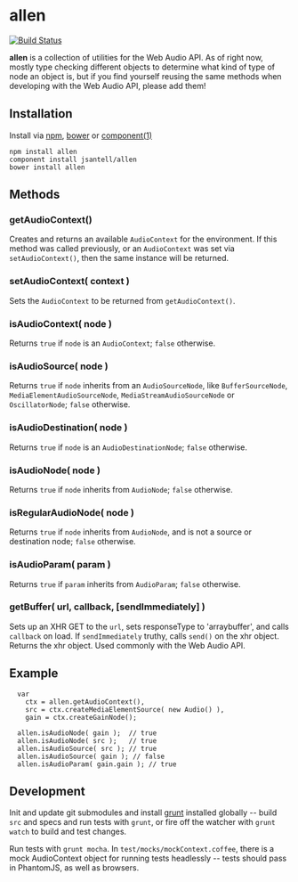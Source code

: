 allen
=====

[![Build Status](https://travis-ci.org/jsantell/allen.png)](https://travis-ci.org/jsantell/allen)

**allen** is a collection of utilities for the Web Audio API. As of right now, mostly type checking different objects to determine what kind of type of node an object is, but if you find yourself reusing the same methods when developing with the Web Audio API, please add them!

## Installation

Install via [npm](https://npmjs.org/), [bower](http://twitter.github.com/bower/) or [component\(1\)](https://github.com/component/component)

```
npm install allen
component install jsantell/allen
bower install allen
```


## Methods

### getAudioContext()

Creates and returns an available `AudioContext` for the environment. If this method was called previously, or an `AudioContext` was set via `setAudioContext()`, then the same instance will be returned.

### setAudioContext( context )

Sets the `AudioContext` to be returned from `getAudioContext()`.

### isAudioContext( node )

Returns `true` if `node` is an `AudioContext`; `false` otherwise.

### isAudioSource( node )

Returns `true` if `node` inherits from an `AudioSourceNode`, like `BufferSourceNode`, `MediaElementAudioSourceNode`, `MediaStreamAudioSourceNode` or `OscillatorNode`; `false` otherwise.

### isAudioDestination( node )

Returns `true` if `node` is an `AudioDestinationNode`; `false` otherwise.

### isAudioNode( node )

Returns `true` if `node` inherits from `AudioNode`; `false` otherwise.

### isRegularAudioNode( node )

Returns `true` if `node` inherits from `AudioNode`, and is not a source or destination node; `false` otherwise.

### isAudioParam( param )

Returns `true` if `param` inherits from `AudioParam`; `false` otherwise.

### getBuffer( url, callback, [sendImmediately] )

Sets up an XHR GET to the `url`, sets responseType to 'arraybuffer', and calls `callback` on load. If `sendImmediately` truthy, calls `send()` on the xhr object. Returns the xhr object. Used commonly with the Web Audio API.

## Example

```
  var
    ctx = allen.getAudioContext(),
    src = ctx.createMediaElementSource( new Audio() ),
    gain = ctx.createGainNode();

  allen.isAudioNode( gain );  // true
  allen.isAudioNode( src );   // true
  allen.isAudioSource( src ); // true
  allen.isAudioSource( gain ); // false
  allen.isAudioParam( gain.gain ); // true

```

## Development

Init and update git submodules and install [grunt](https://github.com/gruntjs/grunt) installed globally -- build `src` and specs and run tests with `grunt`, or fire off the watcher with `grunt watch` to build and test changes.

Run tests with `grunt mocha`. In `test/mocks/mockContext.coffee`, there is a mock AudioContext object for running tests headlessly -- tests should pass in PhantomJS, as well as browsers.
